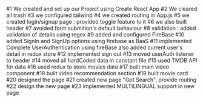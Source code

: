 #1
We created and set up our Project using Create React App
#2
We cleared all trash
#3
we configured tailwind
#4
we created routing in App.js
#5
we created login/signup page : provided toggle feature to it
#6
we also built header 
#7
avoided form submition's default behaviour
#8
validation : added validation of details using regex 
#9
added and configured FireBase 
#10
added SignIn and SignUp options using firebase as BaaS
#11
implemented Complete UserAuthentication using fireBase
also added current user's detail in redux store
#12
implemented sign out
#13
moved userAuth listener to header
#14
moved all hardCoded data in constant file
#15
used TMDB API for data
#16
used redux to store movies data
#17
built main video component 
#18
built video recommendation section
#19
built movie card
#20
designed the page
#21
created new page "Gpt Search", provide routing
#22
design the new page
#23
implemented MULTILINGUAL support in new page